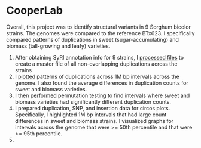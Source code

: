 # CooperLab
Overall, this project was to identify structural variants in 9 Sorghum bicolor strains.  The genomes were compared to the reference BTx623.
I specifically compared patterns of duplications in sweet (sugar-accumulating) and biomass (tall-growing and leafy) varieties.
1) After obtaining SyRI annotation info for 9 strains, I [processed files](FileProcessing) to create a master file of all non-overlapping duplications across the strains
2) I [plotted](DuplicationCounts/DuplicationCounts1Mbp.Rmd) patterns of duplications across 1M bp intervals across the genome.  I also found the average differences in duplication counts for sweet and biomass varieties.
3) I then [performed](DuplicationCounts/PermutationDuplications.Rmd) permutation testing to find intervals where sweet and biomass varieties had significantly different duplication counts.
4) I prepared duplication, SNP, and insertion data for circos plots.  Specifically, I highlighted 1M bp intervals that had large count differences in sweet and biomass strains.  I visualized graphs for intervals across the genome that were >= 50th percentile and that were >= 95th percentile.
5) 
